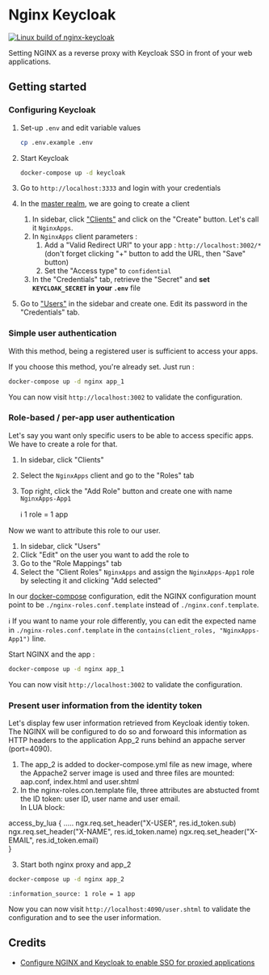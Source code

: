 # Nginx Keycloak

[![Linux build of nginx-keycloak](https://github.com/flavienbwk/nginx-keycloak/actions/workflows/linux-build.yml/badge.svg)](https://github.com/flavienbwk/nginx-keycloak/actions/workflows/linux-build.yml)

Setting NGINX as a reverse proxy with Keycloak SSO in front of your web applications.

## Getting started

### Configuring Keycloak

1. Set-up `.env` and edit variable values

    ```bash
    cp .env.example .env
    ```

2. Start Keycloak

    ```bash
    docker-compose up -d keycloak
    ```

3. Go to `http://localhost:3333` and login with your credentials

4. In the [master realm](http://localhost:3333/auth/admin/master/console/#/realms/master), we are going to create a client

    1. In sidebar, click ["Clients"](http://localhost:3333/auth/admin/master/console/#/realms/master/clients) and click on the "Create" button. Let's call it `NginxApps`.
    2. In `NginxApps` client parameters :
       1. Add a "Valid Redirect URI" to your app : `http://localhost:3002/*` (don't forget clicking "+" button to add the URL, then "Save" button)
       2. Set the "Access type" to `confidential`
    3. In the "Credentials" tab, retrieve the "Secret" and **set `KEYCLOAK_SECRET` in your `.env`** file

5. Go to ["Users"](http://localhost:3333/auth/admin/master/console/#/realms/master/users) in the sidebar and create one. Edit its password in the "Credentials" tab.

### Simple user authentication

With this method, being a registered user is sufficient to access your apps.

If you choose this method, you're already set. Just run :

```bash
docker-compose up -d nginx app_1
```

You can now visit `http://localhost:3002` to validate the configuration.

### Role-based / per-app user authentication

Let's say you want only specific users to be able to access specific apps. We have to create a role for that.

1. In sidebar, click "Clients"
2. Select the `NginxApps` client and go to the "Roles" tab
3. Top right, click the "Add Role" button and create one with name `NginxApps-App1`

    :information_source: 1 role = 1 app

Now we want to attribute this role to our user.

1. In sidebar, click "Users"
2. Click "Edit" on the user you want to add the role to
3. Go to the "Role Mappings" tab
4. Select the "Client Roles" `NginxApps` and assign the `NginxApps-App1` role by selecting it and clicking "Add selected"

In our [docker-compose](./docker-compose.yml) configuration, edit the NGINX configuration mount point to be `./nginx-roles.conf.template` instead of `./nginx.conf.template`.

:information_source: If you want to name your role differently, you can edit the expected name in `./nginx-roles.conf.template` in the `contains(client_roles, "NginxApps-App1")` line.

Start NGINX and the app :

```bash
docker-compose up -d nginx app_1
```

You can now visit `http://localhost:3002` to validate the configuration.

### Present user information from the identity token 

Let's display few user information retrieved from Keycloak identiy token. The NGINX will be configured to do so and forwoard this information as HTTP headers to the application App_2 runs behind an appache server (port=4090). 

1. The app_2 is added to docker-compose.yml file as new image, where the Appache2 server image is used and three files are mounted: aap.conf, index.html and user.shtml
2. In the nginx-roles.con.template file, three attributes are abstucted fromt the ID token: user ID, user name and user email.  
In LUA block: 

access_by_lua {
    .....
        ngx.req.set_header("X-USER", res.id_token.sub)
        ngx.req.set_header("X-NAME", res.id_token.name)
        ngx.req.set_header("X-EMAIL", res.id_token.email)  
}

3. Start both nginx proxy and app_2

```bash
docker-compose up -d nginx app_2
```
    :information_source: 1 role = 1 app

Now you can now visit `http://localhost:4090/user.shtml` to validate the configuration and to see the user information.

## Credits

- [Configure NGINX and Keycloak to enable SSO for proxied applications](https://kevalnagda.github.io/configure-nginx-and-keycloak-to-enable-sso-for-proxied-applications)